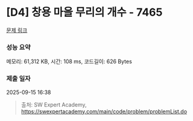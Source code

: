 # [D4] 창용 마을 무리의 개수 - 7465 

[문제 링크](https://swexpertacademy.com/main/code/problem/problemDetail.do?contestProbId=AWngfZVa9XwDFAQU) 

### 성능 요약

메모리: 61,312 KB, 시간: 108 ms, 코드길이: 626 Bytes

### 제출 일자

2025-09-15 16:38



> 출처: SW Expert Academy, https://swexpertacademy.com/main/code/problem/problemList.do